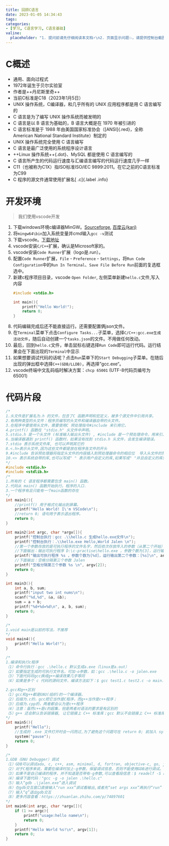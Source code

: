 ```yaml
---
title: 回顾C语言
date: 2023-01-05 14:34:43
tags:
categories:
- [学习, C语言学习, C语言基础]
valine:
  placeholder: "1. 提问前请先仔细阅读本文档⚡\n2. 页面显示问题💥，请提供控制台截图📸或者您的测试网址\n3. 其他任何报错💣，请提供详细描述和截图📸，祝食用愉快💪"
---
```


# C概述

- 通用、面向过程式
- 1972年诞生于贝尔实验室
- 作者是++丹尼斯里奇++
- 当前C标准是C18（2023年1月5日）
- UNIX 操作系统，C编译器，和几乎所有的 UNIX 应用程序都是用 C 语言编写的
- C 语言是为了编写 UNIX 操作系统而被发明的
- C 语言是以 B 语言为基础的，B 语言大概是在 1970 年被引进的
- C 语言标准是于 1988 年由美国国家标准协会（[ANSI]{.red}，全称 American National Standard Institute）制定的
- UNIX 操作系统完全使用 C 语言编写
- C 语言是最广泛使用的系统程序设计语言
- ++Linux 操作系统++{.dot}、MySQL 都是使用 C 语言编写的
- C 语言所产生的代码运行速度与汇编语言编写的代码运行速度几乎一样
- C11（也被称为C1X）指ISO标准ISO/IEC 9899:2011。在它之前的C语言标准为C99
- C 程序的源文件通常使用扩展名[ .c]{.label .info}

# 开发环境

> 我们使用vscode开发

1. 下载windows环境c编译器MinGW。[Sourceforge](https://sourceforge.net/projects/mingw-w64/), [百度云(karj)](https://pan.baidu.com/s/10o1xCKnyu5HKiqyRpZmDrQ)
2. 将`mingw64\bin`加入系统变量并cmd输入`gcc -v`测试
3. 下载vscode。[下载地址](https://code.visualstudio.com/)
4. vscode安装`C/C++`扩展，确认是Microsoft家的。
5. vscode安装`Code Runner`扩展（logo是.run）。
6. 配置`Code Runner`扩展，`File` - `Preference` - `Settings`，将`Run Code Configuration`中的`Run In Terminal`、`Save File Before Run`前面的复选框选中。
7. 新建c程序项目目录，vscode `Open Folder`, 左侧菜单新建`hello.c`文件,写入内容
   ```c
   #include <stdio.h>

   int main(){
       printf("Hello World!");
       return 0;
   }
   ```
8. 代码编辑完成后还不能直接运行。还需要配置俩json文件。
9. 在`Terminal`菜单下点击`Configure Tasks...`子菜单，选择`C/C++:gcc.exe生成活动文件`，随后自动创建一个`tasks.json`的文件。不用做任何改动。
10. 最后，回到`hello.c`文件，单击鼠标右键选择`Run Code`即可运行代码。运行结果会在下面出现的`Terminal`中显示
11. 如果想要调试代码的话呢？点击`Run`菜单下的`Start Debugging`子菜单。在随后出现的弹出框中选择`C++(GDB/LLDB)`，再选择”gcc.exe“。
12. vscode终端中文乱码临时解决方案：`chcp 65001` (UTF-8代码页编号为65001)

# 代码片段

```c
/*
1.头文件是扩展名为.h 的文件，包含了C 函数声明和宏定义，被多个源文件中引用共享。
2.有两种类型的头文件：程序员编写的头文件和编译器自带的头文件。 
3.在程序中要使用头文件，需要使用C 预处理指令#include 来引用它。
4.printf() 函数在 "stdio.h" 头文件中声明。
5.stdio.h 是一个头文件 (标准输入输出头文件) , #include 是一个预处理命令，用来引入头文件。 
6.当编译器遇到 printf() 函数时，如果没有找到 stdio.h 头文件，会发生编译错误。
7.stdio 表示系统文件库, 也可以声明其它的
8.<.h>表示头文件,因为这些文件都是放在程序各文件的开头
9.#include 告诉预处理器将指定头文件的内容插入到预处理器命令的相应位  导入头文件的预编译指令
10.<> 表示系统自带的库,也可以写成" " 表示用户自定义的库,如果写成" "并且自定义的库里面没有这个文件系统会自动查找自带的库,如果还是没有报错
*/
#include <stdio.h>
#include <stdlib.h>
/*
1.所有的 C 语言程序都需要包含 main() 函数。 
2.代码从 main() 函数开始执行。程序的入口.
3.一个程序有且只能有一个main函数的存在
*/
int main1(){
    //printf() 用于格式化输出到屏幕。
    printf("Hello World! I\'m VSCode\n");
    //return 0; 语句用于表示退出程序。
    return 0;
}

int main2(int argc, char *argv[]){
    printf("控制台执行：gcc .\\hello.c 生成hello.exe文件\n");
    printf("控制台执行：.\\hello.exe Hello,World Jalen \n");
    //第一个参数存放的是可执行程序的文件名字，然后依次存放传入的参数（从第二个开始）
    //下面输出：输出可执行程序 D:\c-practise\hello.exe ，参数个数为[3]，运行输出第二个参数：[Hello,World]
    printf("输出可执行程序 %s ，参数个数为[%d]，运行输出第二个参数：[%s]\n", argv[0], argc, argv[1]);
    //下面输出：空格分隔第三个参数 Jalen
    printf("空格分隔第三个参数 %s \n", argv[2]);
    return 0;
}

int main3(){
    int a, b, sum;
    printf("input two int nums\n");
    scanf("%d,%d", &a, &b);
    sum = a + b;
    printf("%d+%d=%d\n", a, b, sum);
    return 0;
}

/*
1.void main是以前的写法，不推荐
*/
void main4(){
    printf("Hello World!");
}

/*
1.编译和执行c程序
（1）命令行执行：gcc .\hello.c 默认生成a.exe（linux是a.out）
（2）如要指定生成的可执行文件名，可加-o参数，如：gcc .\hello.c -o jalen.exe
（3）下面代码将gcc换成g++编译效果几乎等同
（4）如果是多个 c 代码的源码文件，编译方法如下：$ gcc test1.c test2.c -o main.out

2.gcc和g++区别
（1）gcc和g++都是GNU(组织)的一个编译器。
（2）后缀为.c的，gcc把它当作是C程序，而g++当作是c++程序；
（3）后缀为.cpp的，两者都会认为是c++程序
（4）注意：虽然c++是c的超集，但是两者对语法的要求是有区别的
（5）g++ 还会默认告诉链接器, 让它链接上 C++ 标准库；gcc 默认不会链接上 C++ 标准库
*/
int main5(){
    printf("Hello");
    //生成的 .exe 文件打开时会一闪而过,为了避免这个问题可在 return 0; 前加入 system("pause"); 语句
    system("pause");
    return 0;
}

/*
1.GDB（GNU Debugger）调试
（1）GDB可以调试ada, c, c++, asm, minimal, d, fortran, objective-c, go, java,pascal等语言
（2）对于C程序来说，需要在编译时加上-g参数，保留调试信息，否则不能使用GDB进行调试。
（3）如果不是自己编译的程序，并不知道是否带有-g参数,可以查看段信息：$ readelf -S helloWorld|grep debug
（4）编译下面代码："gcc -g -o jalen .\hello.c"
（5）输入“gdb .\jalen.exe”进入调试
（6）在gdb交互窗口直接输入“run xxx”调试看输出,或者先“set args xxx”再执行“run”
（7）输入“q”退出gdb交互
（8）更多内容查看：https://zhuanlan.zhihu.com/p/74897601
*/
int main6(int argc, char *argv[]){
    if (1 >= argc){
        printf("usage:hello name\n");
        return 0;
    }
    printf("Hello World %s!\n", argv[1]);
    return 0;
}
```
